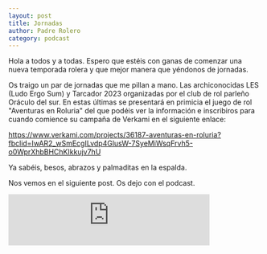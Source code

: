 ```yaml
---
layout: post
title: Jornadas
author: Padre Rolero
category: podcast
---
```

Hola a todos y a todas. Espero que estéis con ganas de comenzar una nueva temporada rolera y que mejor manera que yéndonos de jornadas.

Os traigo un par de jornadas que me pillan a mano. Las archiconocidas LES (Ludo Ergo Sum) y Tarcador 2023 organizadas por el club de rol parleño Oráculo del sur. En estas últimas se presentará en primicia el juego de rol "Aventuras en Roluria" del que podéis ver la información e inscribiros para cuando comience su campaña de Verkami en el siguiente enlace:

https://www.verkami.com/projects/36187-aventuras-en-roluria?fbclid=IwAR2_wSmEcgILvdp4GlusW-7SyeMiWsqFrvh5-o0WprXhbBHChKIkkujv7hU

Ya sabéis, besos, abrazos y palmaditas en la espalda.

Nos vemos en el siguiente post. Os dejo con el podcast.

<iframe src="https://podcasters.spotify.com/pod/show/padreyrolero/embed/episodes/Jornadas-e2955v2/a-aabbmcm" height="102px" width="400px" frameborder="0" scrolling="no"></iframe>





